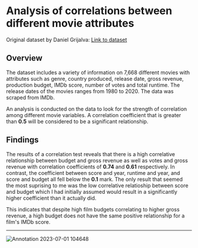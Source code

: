 # Analysis of correlations between different movie attributes
Original dataset by Daniel Grijalva: [Link to dataset](https://www.kaggle.com/datasets/danielgrijalvas/movies)
## Overview

The dataset includes a variety of information on 7,668 different movies with attributes such as genre, country produced, release date, gross revenue, production budget, IMDb score, number of votes and total runtime. The release dates of the movies ranges from 1980 to 2020. The data was scraped from IMDb.

An analysis is conducted on the data to look for the strength of correlation among different movie variables. A correlation coefficient that is greater than **0.5** will be
considered to be a significant relationship. 

## Findings

The results of a correlation test reveals that there is a high correlative relationship between budget and gross revenue as well as votes and gross revenue with 
correlation coefficients of **0.74** and **0.61** respectively. In contrast, the coefficient between score and year, runtime and year, and score and budget all fell below the **0.1** mark. The only result that seemed the most suprising to me was the low correlative relatioship between score and budget which I had initially assumed would result in a significantly higher coefficient than it actually did. 

This indicates that despite high film budgets correlating to higher gross revenue, a high budget does not have the same positive relationship for a film's IMDb score.
___________________________________________________
![Annotation 2023-07-01 104648](https://github.com/dylanhjiang/MovieFactorsCorrelation/assets/137730071/55590c35-581e-41ab-96b6-5c972c374637)
